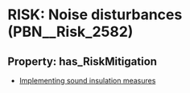 # RISK: __Noise disturbances__ (PBN__Risk_2582)

## Property: has_RiskMitigation

* [Implementing sound insulation measures](PBN__Mitigation_485)

